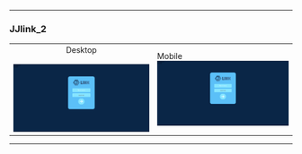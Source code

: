 --------------------------------------------------------
<h3>JJlink_2</h3>

<table boder="1">
        <tr>
            <td><center>Desktop</center> <br><img src="JJLink_2/Hasil/Login.png" /></td>
            <td></center>Mobile</center> <br><img src="JJLink_2/Hasil/Login.png" /></td>
        </tr>
    </table>


--------------------------------------------------------
